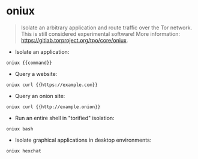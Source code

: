 # oniux

> Isolate an arbitrary application and route traffic over the Tor network.
> This is still considered experimental software! More information: <https://gitlab.torproject.org/tpo/core/oniux>.

- Isolate an application:

`oniux {{command}}`

- Query a website:

`oniux curl {{https://example.com}}`

- Query an onion site:

`oniux curl {{http://example.onion}}`

- Run an entire shell in "torified" isolation:

`oniux bash`

- Isolate graphical applications in desktop environments:

`oniux hexchat`
